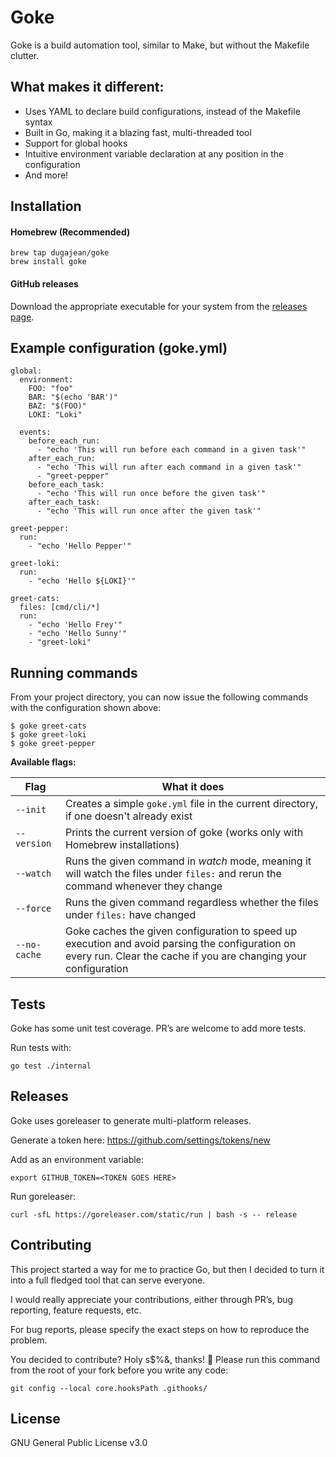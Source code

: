 # Goke
Goke is a build automation tool, similar to Make, but without the Makefile clutter.

## What makes it different:

* Uses YAML to declare build configurations, instead of the Makefile syntax
* Built in Go, making it a blazing fast, multi-threaded tool
* Support for global hooks
* Intuitive environment variable declaration at any position in the configuration
* And more!

## Installation

#### Homebrew (Recommended)

```
brew tap dugajean/goke
brew install goke
```

#### GitHub releases

Download the appropriate executable for your system from the [releases page](https://github.com/dugajean/goke/releases).

## Example configuration (goke.yml)
```
global:
  environment:
    FOO: "foo"
    BAR: "$(echo 'BAR')"
    BAZ: "$(FOO)"
    LOKI: "Loki"

  events:
    before_each_run:
      - "echo 'This will run before each command in a given task'"
    after_each_run:
      - "echo 'This will run after each command in a given task'"
      - "greet-pepper"
    before_each_task:
      - "echo 'This will run once before the given task'"
    after_each_task:
      - "echo 'This will run once after the given task'"

greet-pepper:
  run:
    - "echo 'Hello Pepper'"

greet-loki:
  run:
    - "echo 'Hello ${LOKI}'"

greet-cats:
  files: [cmd/cli/*]
  run:
    - "echo 'Hello Frey'"
    - "echo 'Hello Sunny'"
    - "greet-loki"
```

## Running commands
From your project directory, you can now issue the following commands with the configuration shown above:
```
$ goke greet-cats
$ goke greet-loki
$ goke greet-pepper
```

**Available flags:**

| Flag | What it does |
|---|---|
| `--init` | Creates a simple `goke.yml` file in the current directory, if one doesn't already exist |
| `--version` | Prints the current version of goke (works only with Homebrew installations) |
| `--watch` | Runs the given command in _watch_ mode, meaning it will watch the files under `files:` and rerun the command whenever they change |
| `--force` | Runs the given command regardless whether the files under `files:` have changed |
| `--no-cache` | Goke caches the given configuration to speed up execution and avoid parsing the configuration on every run. Clear the cache if you are changing your configuration |

## Tests
Goke has some unit test coverage. PR’s are welcome to add more tests.

Run tests with:
```
go test ./internal
```

## Releases
Goke uses goreleaser to generate multi-platform releases.

Generate a token here: https://github.com/settings/tokens/new

Add as an environment variable:
```shell
export GITHUB_TOKEN=<TOKEN GOES HERE>
```

Run goreleaser:
```
curl -sfL https://goreleaser.com/static/run | bash -s -- release
```

## Contributing
This project started a way for me to practice Go, but then I decided to turn it into a full fledged tool that can serve everyone.

I would really appreciate your contributions, either through PR’s, bug reporting, feature requests, etc.

For bug reports, please specify the exact steps on how to reproduce the problem.

You decided to contribute? Holy s$%&, thanks! 🚀 Please run this command from the root of your fork before you write any code:

```
git config --local core.hooksPath .githooks/
```

## License
GNU General Public License v3.0
